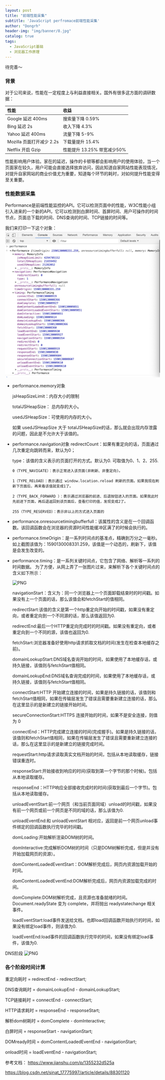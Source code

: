 ```yaml
---
layout: post
title: "前端性能采集"
subtitle: 'JavaScript perfromace前端性能采集'
author: "Dongrh"
header-img: "img/banner/8.jpg"
catalog: true
tags:
  - JavaScript基础
  - 浏览器工作原理
---
```


待完善～

### 背景
对于公司来说，性能在一定程度上与利益直接相关。国外有很多这方面的调研数据：

| 性能                     | 收益     |
| :-------------           | :------------- |
| Google 延迟 400ms         | 搜索量下降 0.59%       |
| Bing 延迟 2s       | 收入下降 4.3%       |
| Yahoo 延迟 400ms          | 流量下降 5-9%       |
| Mozilla 页面打开减少 2.2s   | 下载量提升 15.4%       |
| Netflix 开启 Gzip       | 性能提升 13.25% 带宽减少50%       |

性能影响用户体验。家在的延迟，操作的卡顿等都会影响用户的使用体验，当一个页面家在较久，用户可能会直接选择放弃访问，因此知道自家网站性能表现情况，对提升自家网站的商业价值尤为重要，知道每个环节的耗时，对如何提升性能变得至关重要。

### 性能数据采集
Performance是前端性能监控的API。它可以检测页面中的性能，W3C性能小组引入进来的一个新的API，它可以检测到白屏时间、首屏时间、用户可操作的时间节点，页面总下载的时间、DNS查询的时间、TCP链接的时间等。

我们来打印一下这个对象：
![PNG](/img/performance/1.pic_hd.jpg)

- performance.memory对象

  jsHeapSizeLimit：内存大小的限制

  totalJSHeapSize： 总内存的大小。

  usedJSHeapSize：可使用的内存的大小。

  如果 usedJSHeapSize 大于 totalJSHeapSize的话，那么就会出现内存泄露的问题，因此是不允许大于该值的。

- performance.navigation对象
  redirectCount：如果有重定向的话，页面通过几次重定向跳转而来，默认为0；

  type：该值的含义表示的页面打开的方式。默认为0. 可取值为0、1、2、255.

      0（TYPE_NAVIGATE）：表示正常进入该页面(非刷新、非重定向)。

      1（TYPE_RELOAD）：表示通过 window.location.reload 刷新的页面。如果我现在刷新下页面后，再来看该值就变成1了。

      2（TYPE_BACK_FORWARD ）：表示通过浏览器的前进、后退按钮进入的页面。如果我此时先前进下页面，再后退返回到该页面后，查看打印的值，发现变成2了。

      255（TYPE_RESERVED）：表示非以上的方式进入页面的

- performance.onresourcetimingbufferfull：该属性的含义是在一个回调函数。该回调函数会在浏览器的资源时间性能缓冲区满了的时候会执行的。

- performance.timeOrigin：是一系列时间点的基准点，精确到万分之一毫秒。如上截图该值为：1590130008331.259，该值是一个动态的，刷新下，该值是会发生改变的。

- performance.timing：是一系列关键时间点，它包含了网络、解析等一系列的时间数据。
为了方便，从网上弄了一张图片过来，来解析下各个关键时间点的含义如下所示：

  ![PNG](https://static.geekbang.org/infoq/5c6bce24ba464.png)

  navigationStart：含义为：同一个浏览器上一个页面卸载结束时的时间戳。如果没有上一个页面的话，那么该值会和fetchStart的值相同。

  redirectStart:该值的含义是第一个http重定向开始的时间戳，如果没有重定向，或者重定向到一个不同源的话，那么该值返回为0.

  redirectEnd:最后一个HTTP重定向完成时的时间戳。如果没有重定向，或者重定向到一个不同的源，该值也返回为0.

  fetchStart:浏览器准备好使用http请求抓取文档的时间(发生在检查本地缓存之前)。

  domainLookupStart:DNS域名查询开始的时间，如果使用了本地缓存话，或 持久链接，该值则与fetchStart值相同。

  domainLookupEnd:DNS域名查询完成的时间，如果使用了本地缓存话，或 持久链接，该值则与fetchStart值相同。

  connectStart:HTTP 开始建立连接的时间，如果是持久链接的话，该值则和fetchStart值相同，如果在传输层发生了错误且需要重新建立连接的话，那么在这里显示的是新建立的链接开始时间。

  secureConnectionStart:HTTPS 连接开始的时间，如果不是安全连接，则值为 0

  connectEnd：HTTP完成建立连接的时间(完成握手)。如果是持久链接的话，该值则和fetchStart值相同，如果在传输层发生了错误且需要重新建立连接的话，那么在这里显示的是新建立的链接完成时间。

  requestStart:http请求读取真实文档开始的时间，包括从本地读取缓存，链接错误重连时。

  responseStart:开始接收到响应的时间(获取到第一个字节的那个时候)。包括从本地读取缓存。

  responseEnd：HTTP响应全部接收完成时的时间(获取到最后一个字节)。包括从本地读取缓存。

  unloadEventStart:前一个网页（和当前页面同域）unload的时间戳，如果没有前一个网页或前一个网页是不同的域的话，那么该值为0.

  unloadEventEnd:和 unloadEventStart 相对应，返回是前一个网页unload事件绑定的回调函数执行完毕的时间戳。

  domLoading:开始解析渲染DOM树的时间。

  domInteractive:完成解析DOM树的时间（只是DOM树解析完成，但是并没有开始加载网页的资源）。

  domContentLoadedEventStart：DOM解析完成后，网页内资源加载开始的时间。

  domContentLoadedEventEnd:DOM解析完成后，网页内资源加载完成的时间。

  domComplete:DOM树解析完成，且资源也准备就绪的时间。Document.readyState 变为 complete，并将抛出 readystatechange 相关事件。

  loadEventStart:load事件发送给文档。也即load回调函数开始执行的时间，如果没有绑定load事件，则该值为0.

  loadEventEnd:load事件的回调函数执行完毕的时间，如果没有绑定load事件，该值为0.


DNS阶段
![PNG](https://static.geekbang.org/infoq/5c6bc59402b9b.png)

### 各个阶段时间计算
重定向耗时 = redirectEnd - redirectStart;

DNS查询耗时 = domainLookupEnd - domainLookupStart;

TCP链接耗时 = connectEnd - connectStart;

HTTP请求耗时 = responseEnd - responseStart;

解析dom树耗时 = domComplete - domInteractive;

白屏时间 = responseStart - navigationStart;

DOMready时间 = domContentLoadedEventEnd - navigationStart;

onload时间 = loadEventEnd - navigationStart;


参考文档：
https://www.jianshu.com/p/1355232d525a

https://blog.csdn.net/sinat_17775997/article/details/88301120
